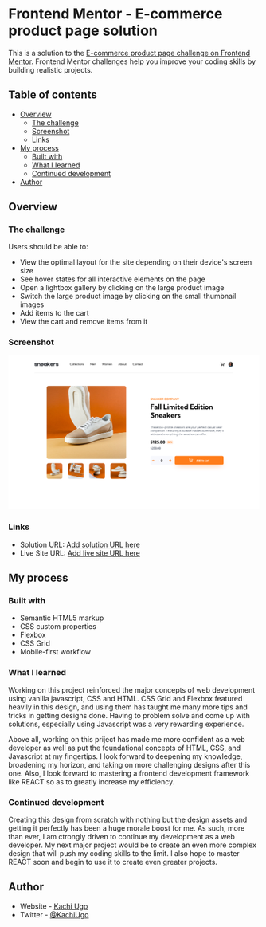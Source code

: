 # Frontend Mentor - E-commerce product page solution

This is a solution to the [E-commerce product page challenge on Frontend Mentor](https://www.frontendmentor.io/challenges/ecommerce-product-page-UPsZ9MJp6). Frontend Mentor challenges help you improve your coding skills by building realistic projects.

## Table of contents

- [Overview](#overview)
  - [The challenge](#the-challenge)
  - [Screenshot](#screenshot)
  - [Links](#links)
- [My process](#my-process)
  - [Built with](#built-with)
  - [What I learned](#what-i-learned)
  - [Continued development](#continued-development)
- [Author](#author)

## Overview

### The challenge

Users should be able to:

- View the optimal layout for the site depending on their device's screen size
- See hover states for all interactive elements on the page
- Open a lightbox gallery by clicking on the large product image
- Switch the large product image by clicking on the small thumbnail images
- Add items to the cart
- View the cart and remove items from it

### Screenshot

![](./design/mySolution.png)

### Links

- Solution URL: [Add solution URL here](https://your-solution-url.com)
- Live Site URL: [Add live site URL here](https://your-live-site-url.com)

## My process

### Built with

- Semantic HTML5 markup
- CSS custom properties
- Flexbox
- CSS Grid
- Mobile-first workflow

### What I learned

Working on this project reinforced the major concepts of web development using vanilla javascript, CSS and HTML. CSS Grid and Flexbox featured heavily in this design, and using them has taught me many more tips and tricks in getting designs done. Having to problem solve and come up with solutions, especially using Javascript was a very rewarding experience.

Above all, working on this priject has made me more confident as a web developer as well as put the foundational concepts of HTML, CSS, and Javascript at my fingertips. I look forward to deepening my knowledge, broadening my horizon, and taking on more challenging designs after this one. Also, I look forward to mastering a frontend development framework like REACT so as to greatly increase my efficiency.

### Continued development

Creating this design from scratch with nothing but the design assets and getting it perfectly has been a huge morale boost for me. As such, more than ever, I am ctrongly driven to continue my development as a web developer. My next major project would be to create an even more complex design that will push my coding skills to the limit. I also hope to master REACT soon and begin to use it to create even greater projects.

## Author

- Website - [Kachi Ugo](https://github.com/kachiugo3)
- Twitter - [@KachiUgo](https://twitter.com/KachiUgo)
